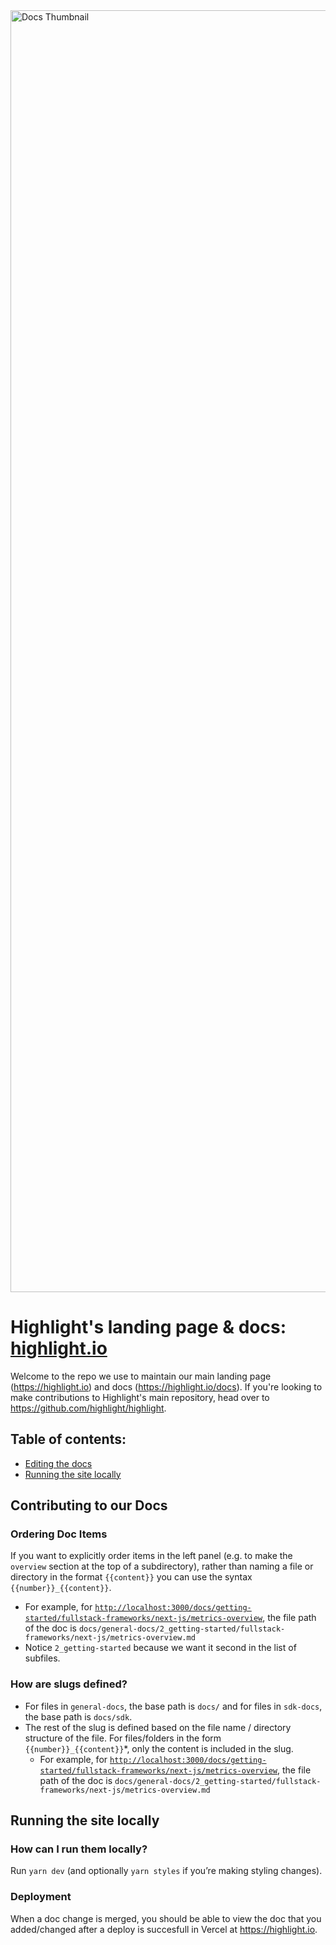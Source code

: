 <img width="2051" alt="Docs Thumbnail" src="https://user-images.githubusercontent.com/20292680/214512508-04cc1ca5-5c26-45c6-839e-7aa9b5280c90.png">

# Highlight's landing page & docs: [highlight.io](https://highlight.io)
Welcome to the repo we use to maintain our main landing page (https://highlight.io) and docs (https://highlight.io/docs). If you're looking to make contributions to Highlight's main repository, head over to https://github.com/highlight/highlight.

## Table of contents:
-   [Editing the docs](#contributing-to-our-docs)
-   [Running the site locally](#running-the-site-locally)

## Contributing to our Docs

### Ordering Doc Items

If you want to explicitly order items in the left panel (e.g. to make the `overview` section at the top of a subdirectory), rather than naming a file or directory in the format `{{content}}` you can use the syntax `{{number}}_{{content}}`. 

- For example, for [`http://localhost:3000/docs/getting-started/fullstack-frameworks/next-js/metrics-overview`](http://localhost:3000/docs/getting-started/fullstack-frameworks/next-js/metrics-overview), the file path of the doc is `docs/general-docs/2_getting-started/fullstack-frameworks/next-js/metrics-overview.md`
- Notice `2_getting-started` because we want it second in the list of subfiles.

### How are slugs defined?

- For files in `general-docs`, the base path is `docs/` and for files in `sdk-docs`, the base path is `docs/sdk`.
- The rest of the slug is defined based on the file name / directory structure of the file. For files/folders in the form `{{number}}_{{content}}`*, only the content is included in the slug.
    - For example, for [`http://localhost:3000/docs/getting-started/fullstack-frameworks/next-js/metrics-overview`](http://localhost:3000/docs/getting-started/fullstack-frameworks/next-js/metrics-overview), the file path of the doc is `docs/general-docs/2_getting-started/fullstack-frameworks/next-js/metrics-overview.md`
    
## Running the site locally

### How can I run them locally?

Run `yarn dev` (and optionally `yarn styles` if you’re making styling changes). 

### Deployment

When a doc change is merged, you should be able to view the doc that you added/changed after a deploy is succesfull in Vercel at https://highlight.io.

